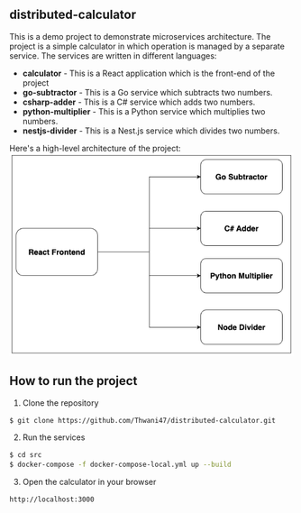 ## distributed-calculator
This is a demo project to demonstrate microservices architecture. The project is a simple calculator in which operation is managed by a separate service. The services are written in different languages:
- **calculator** - This is a React application which is the front-end of the project
- **go-subtractor** - This is a Go service which subtracts two numbers.
- **csharp-adder** - This is a C# service which adds two numbers.
- **python-multiplier** - This is a Python service which multiplies two numbers.
- **nestjs-divider** - This is a Nest.js service which divides two numbers.

Here's a high-level architecture of the project:
![Architecture](./assets/distributed_calculator_arch.png)

## How to run the project
1. Clone the repository
```bash
$ git clone https://github.com/Thwani47/distributed-calculator.git
```
2. Run the services
```bash
$ cd src
$ docker-compose -f docker-compose-local.yml up --build
```
3. Open the calculator in your browser
```
http://localhost:3000
```